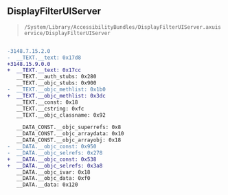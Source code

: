 ## DisplayFilterUIServer

> `/System/Library/AccessibilityBundles/DisplayFilterUIServer.axuiservice/DisplayFilterUIServer`

```diff

-3148.7.15.2.0
-  __TEXT.__text: 0x17d8
+3148.15.9.0.0
+  __TEXT.__text: 0x17cc
   __TEXT.__auth_stubs: 0x280
   __TEXT.__objc_stubs: 0x900
-  __TEXT.__objc_methlist: 0x1b0
+  __TEXT.__objc_methlist: 0x3dc
   __TEXT.__const: 0x18
   __TEXT.__cstring: 0xfc
   __TEXT.__objc_classname: 0x92

   __DATA_CONST.__objc_superrefs: 0x8
   __DATA_CONST.__objc_arraydata: 0x10
   __DATA_CONST.__objc_arrayobj: 0x18
-  __DATA.__objc_const: 0x950
-  __DATA.__objc_selrefs: 0x278
+  __DATA.__objc_const: 0x538
+  __DATA.__objc_selrefs: 0x3a8
   __DATA.__objc_ivar: 0x18
   __DATA.__objc_data: 0xf0
   __DATA.__data: 0x120

```

